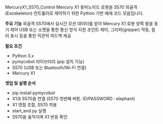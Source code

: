 MercuryX1_S570_Control
Mercury X1 휴머노이드 로봇을 S570 외골격(Exoskeleton) 컨트롤러로 제어하기 위한 Python 기반 예제 코드 모음입니다.

**주요 기능**
외골격 S570에서 실시간 모션 데이터를 받아 Mercury X1 로봇 양쪽 팔을 동기 제어
USB 또는 소켓을 통한 통신 방식 지원
조인트 제어, 그리퍼(gripper) 작동, 컬러 표시 등을 통한 직관적 피드백 제공

**필요 조건**
- Python 3.x
- pymycobot 라이브러리 (pip 설치 가능)
- S570 (USB 또는 Bluetooth/Wi-Fi 연결)
- Mercury X1

**셋업 및 실행 순서**
- pip install pymycobot
- X1과 S570을 연결 (S570 첫번째 버튼. ID/PASSWORD : elephant)
- X1 영점 조절, S570 착용
- start_end.py 실행
- S570을 움직이며 X1 반응 확인

